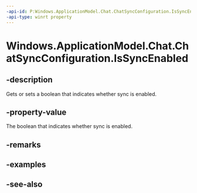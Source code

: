 ```yaml
---
-api-id: P:Windows.ApplicationModel.Chat.ChatSyncConfiguration.IsSyncEnabled
-api-type: winrt property
---
```


<!-- Property syntax
public bool IsSyncEnabled { get;  set; }
-->

# Windows.ApplicationModel.Chat.ChatSyncConfiguration.IsSyncEnabled

## -description
Gets or sets a boolean that indicates whether sync is enabled.

## -property-value
The boolean that indicates whether sync is enabled.

## -remarks

## -examples

## -see-also
